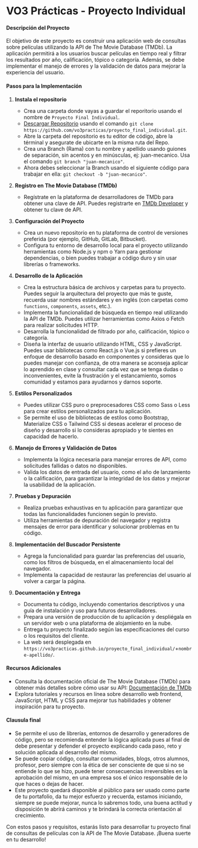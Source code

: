 # VO3 Prácticas - Proyecto Individual

#### Descripción del Proyecto
El objetivo de este proyecto es construir una aplicación web de consultas sobre películas utilizando la API de The Movie Database (TMDb). La aplicación permitirá a los usuarios buscar películas en tiempo real y filtrar los resultados por año, calificación, tópico o categoría. Además, se debe implementar el manejo de errores y la validación de datos para mejorar la experiencia del usuario.

#### Pasos para la Implementación
1. **Instala el repositorio**
    - Crea una carpeta donde vayas a guardar el reporitorio usando el nombre de `Proyecto Final Individual`.
    - [Descargar Repositorio](https://github.com/vo3practicas/proyecto_final_individual.git) usando el comando `git clone https://github.com/vo3practicas/proyecto_final_individual.git`.
    - Abre la carpeta del repositorio es tu editor de código, abre la términal y asegurate de ubicarte en la misma ruta del Repo.
    - Crea una Branch (Rama) con tu nombre y apellido usando guiones de separación, sin acentos y en minúsculas, ej: juan-mecanico. Usa el comando `git branch "juan-mecanico"`.
    - Ahora debes seleccionar la Branch usando el siguiente código para trabajar en ella: `git checkout -b "juan-mecanico"`.

2. **Registro en The Movie Database (TMDb)**
    - Regístrate en la plataforma de desarrolladores de TMDb para obtener una clave de API. Puedes registrarte en [TMDb Developer](https://www.themoviedb.org/documentation/api) y obtener tu clave de API.

3. **Configuración del Proyecto**
    - Crea un nuevo repositorio en tu plataforma de control de versiones preferida (por ejemplo, GitHub, GitLab, Bitbucket).
    - Configura tu entorno de desarrollo local para el proyecto utilizando herramientas como Node.js y npm o Yarn para gestionar dependencias, o bien puedes trabajar a código duro y sin usar librerías o frameworks.

4. **Desarrollo de la Aplicación**
    - Crea la estructura básica de archivos y carpetas para tu proyecto. Puedes seguir la arquitectura del proyecto que más te guste, recuerda usar nombres estándares y en inglés (con carpetas como `functions`, `components`, `assets`, etc.).
    - Implementa la funcionalidad de búsqueda en tiempo real utilizando la API de TMDb. Puedes utilizar herramientas como Axios o Fetch para realizar solicitudes HTTP.
    - Desarrolla la funcionalidad de filtrado por año, calificación, tópico o categoría.
    - Diseña la interfaz de usuario utilizando HTML, CSS y JavaScript. Puedes usar bibliotecas como React.js o Vue.js si prefieres un enfoque de desarrollo basado en componentes y consideras que lo puedes manejar con confianza, de otra manera se aconseja aplicar lo aprendido en clase y consultar cada vez que se tenga dudas o inconvenientes, evite la frustración y el estancamiento, somos comunidad y estamos para ayudarnos y darnos soporte.

5. **Estilos Personalizados**
    - Puedes utilizar CSS puro o preprocesadores CSS como Sass o Less para crear estilos personalizados para tu aplicación.
    - Se permite el uso de bibliotecas de estilos como Bootstrap, Materialize CSS o Tailwind CSS si deseas acelerar el proceso de diseño y desarrollo si lo consideras apropiado y te sientes en capacidad de hacerlo.

6. **Manejo de Errores y Validación de Datos**
    - Implementa la lógica necesaria para manejar errores de API, como solicitudes fallidas o datos no disponibles.
    - Valida los datos de entrada del usuario, como el año de lanzamiento o la calificación, para garantizar la integridad de los datos y mejorar la usabilidad de la aplicación.

7. **Pruebas y Depuración**
    - Realiza pruebas exhaustivas en tu aplicación para garantizar que todas las funcionalidades funcionen según lo previsto.
    - Utiliza herramientas de depuración del navegador y registra mensajes de error para identificar y solucionar problemas en tu código.

8. **Implementación del Buscador Persistente**
    - Agrega la funcionalidad para guardar las preferencias del usuario, como los filtros de búsqueda, en el almacenamiento local del navegador.
    - Implementa la capacidad de restaurar las preferencias del usuario al volver a cargar la página.

9. **Documentación y Entrega**
    - Documenta tu código, incluyendo comentarios descriptivos y una guía de instalación y uso para futuros desarrolladores.
    - Prepara una versión de producción de tu aplicación y despliégala en un servidor web o una plataforma de alojamiento en la nube.
    - Entrega tu proyecto finalizado según las especificaciones del curso o los requisitos del cliente.
    - La web será desplegada en `https://vo3practicas.github.io/proyecto_final_individual/`+`nombre-apellido/`.

#### Recursos Adicionales
- Consulta la documentación oficial de The Movie Database (TMDb) para obtener más detalles sobre cómo usar su API: [Documentación de TMDb](https://developer.themoviedb.org/reference/intro/getting-started)
- Explora tutoriales y recursos en línea sobre desarrollo web frontend, JavaScript, HTML y CSS para mejorar tus habilidades y obtener inspiración para tu proyecto.

#### Clausula final
- Se permite el uso de librerías, entornos de desarrollo y generadores de código, pero se recomienda entender la lógica aplicada pues al final de debe presentar y defender el proyecto explicando cada paso, reto y solución aplicada al desarrollo del mismo.
- Se puede copiar código, consultar comunidades, blogs, otros alumnos, profesor, pero siempre con la ética de ser consciente de que si no se entiende lo que se hizo, puede tener consecuencias irreversibles en la aprobación del mismo, en una empresa sos el único responsable de lo que haces o dejas de hacer.
- Este proyecto quedará disponible al público para ser usado como parte de tu portafolio, da tu mejor esfuerzo y recuerda, estamos iniciando, siempre se puede mejorar, nunca lo sabremos todo, una buena actitud y disposición te abrírá caminos y te brindará la correcta orientación al crecimiento.

Con estos pasos y requisitos, estarás listo para desarrollar tu proyecto final de consultas de películas con la API de The Movie Database. ¡Buena suerte en tu desarrollo!
